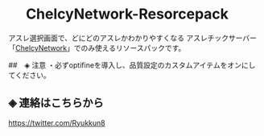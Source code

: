 # &nbsp;　ChelcyNetwork-Resorcepack
アスレ選択画面で、どにどのアスレかわかりやすくなる
アスレチックサーバー「[ChelcyNetwork](https://www.mchel.net/)」でのみ使えるリソースパックです。

##　◈ 注意
・必ずoptifineを導入し、品質設定のカスタムアイテムをオンにしてください。

## ◈ 連絡はこちらから
https://twitter.com/Ryukkun8
